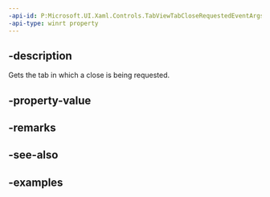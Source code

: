 ```yaml
---
-api-id: P:Microsoft.UI.Xaml.Controls.TabViewTabCloseRequestedEventArgs.Tab
-api-type: winrt property
---
```


## -description

Gets the tab in which a close is being requested.

## -property-value

## -remarks

## -see-also

## -examples


